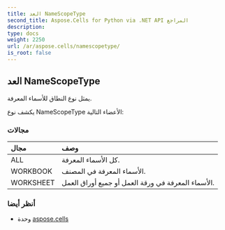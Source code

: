 ```yaml
---
title: العد NameScopeType
second_title: Aspose.Cells for Python via .NET API المراجع
description:
type: docs
weight: 2250
url: /ar/aspose.cells/namescopetype/
is_root: false
---
```

##  العد NameScopeType
يمثل نوع النطاق للأسماء المعرفة.



يكشف نوع NameScopeType الأعضاء التالية:

###  مجالات
| مجال| وصف|
| :- | :- |
| ALL | كل الأسماء المعرفة.|
| WORKBOOK | الأسماء المعرفة في المصنف.|
| WORKSHEET | الأسماء المعرفة في ورقة العمل أو جميع أوراق العمل.|



###  أنظر أيضا
* وحدة [aspose.cells](..)
